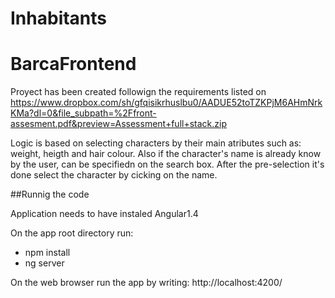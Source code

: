 # Inhabitants
# BarcaFrontend

Proyect has been created followign the requirements listed on https://www.dropbox.com/sh/gfqisikrhuslbu0/AADUE52toTZKPjM6AHmNrkKMa?dl=0&file_subpath=%2Ffront-assesment.pdf&preview=Assessment+full+stack.zip

Logic is based on selecting characters by their main atributes such as: weight, heigth and hair colour.
Also if the character's name is already know by the user, can be specifiedn on the search box.
After the pre-selection it's done select the character by cicking on the name.

##Runnig the code

Application needs to have instaled Angular1.4

On the app root directory run:
  * npm install
  * ng server

On the web browser run the app by writing: 
http://localhost:4200/





